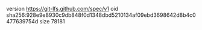 version https://git-lfs.github.com/spec/v1
oid sha256:928e9e8930c9db848f0d1348dbd5210134af09ebd3698642d8b4c0477639754d
size 78181
